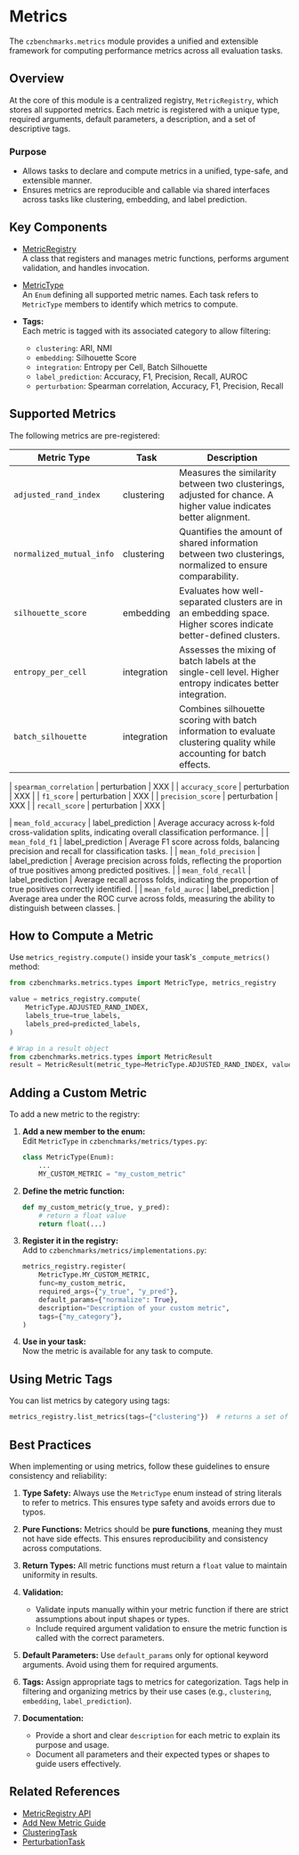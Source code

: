 # Metrics

The `czbenchmarks.metrics` module provides a unified and extensible framework for computing performance metrics across all evaluation tasks.

## Overview

At the core of this module is a centralized registry, `MetricRegistry`, which stores all supported metrics. Each metric is registered with a unique type, required arguments, default parameters, a description, and a set of descriptive tags.

### Purpose

- Allows tasks to declare and compute metrics in a unified, type-safe, and extensible manner.
- Ensures metrics are reproducible and callable via shared interfaces across tasks like clustering, embedding, and label prediction.

## Key Components

- [MetricRegistry](../autoapi/czbenchmarks/metrics/types/index)  
  A class that registers and manages metric functions, performs argument validation, and handles invocation.

- [MetricType](../autoapi/czbenchmarks/metrics/types/index)  
  An `Enum` defining all supported metric names. Each task refers to `MetricType` members to identify which metrics to compute.

- **Tags:**  
  Each metric is tagged with its associated category to allow filtering:

  - `clustering`: ARI, NMI
  - `embedding`: Silhouette Score
  - `integration`: Entropy per Cell, Batch Silhouette
  - `label_prediction`: Accuracy, F1, Precision, Recall, AUROC
  - `perturbation`: Spearman correlation, Accuracy, F1, Precision, Recall

## Supported Metrics

The following metrics are pre-registered:

| **Metric Type**          | **Task**         | **Description**                                                                                                  |
|--------------------------|------------------|------------------------------------------------------------------------------------------------------------------|
| `adjusted_rand_index`    | clustering       | Measures the similarity between two clusterings, adjusted for chance. A higher value indicates better alignment. |
| `normalized_mutual_info` | clustering       | Quantifies the amount of shared information between two clusterings, normalized to ensure comparability.         |
| `silhouette_score`       | embedding        | Evaluates how well-separated clusters are in an embedding space. Higher scores indicate better-defined clusters. |
| `entropy_per_cell`       | integration      | Assesses the mixing of batch labels at the single-cell level. Higher entropy indicates better integration.       |
| `batch_silhouette`       | integration      | Combines silhouette scoring with batch information to evaluate clustering quality while accounting for batch effects. |

| `spearman_correlation`   | perturbation     | XXX     |
| `accuracy_score`         | perturbation     | XXX     |
| `f1_score`               | perturbation     | XXX     |
| `precision_score`        | perturbation     | XXX     |
| `recall_score`           | perturbation     | XXX     |

| `mean_fold_accuracy`     | label_prediction | Average accuracy across k-fold cross-validation splits, indicating overall classification performance.           |
| `mean_fold_f1`           | label_prediction | Average F1 score across folds, balancing precision and recall for classification tasks.                          |
| `mean_fold_precision`    | label_prediction | Average precision across folds, reflecting the proportion of true positives among predicted positives.           |
| `mean_fold_recall`       | label_prediction | Average recall across folds, indicating the proportion of true positives correctly identified.                   |
| `mean_fold_auroc`        | label_prediction | Average area under the ROC curve across folds, measuring the ability to distinguish between classes.             |

## How to Compute a Metric

Use `metrics_registry.compute()` inside your task's `_compute_metrics()` method:

```python
from czbenchmarks.metrics.types import MetricType, metrics_registry

value = metrics_registry.compute(
    MetricType.ADJUSTED_RAND_INDEX,
    labels_true=true_labels,
    labels_pred=predicted_labels,
)

# Wrap in a result object
from czbenchmarks.metrics.types import MetricResult
result = MetricResult(metric_type=MetricType.ADJUSTED_RAND_INDEX, value=value)
```

## Adding a Custom Metric

To add a new metric to the registry:

1. **Add a new member to the enum:**  
   Edit `MetricType` in `czbenchmarks/metrics/types.py`:

   ```python
   class MetricType(Enum):
       ...
       MY_CUSTOM_METRIC = "my_custom_metric"
   ```

2. **Define the metric function:**

   ```python
   def my_custom_metric(y_true, y_pred):
       # return a float value
       return float(...)
   ```

3. **Register it in the registry:**  
   Add to `czbenchmarks/metrics/implementations.py`:

   ```python
   metrics_registry.register(
       MetricType.MY_CUSTOM_METRIC,
       func=my_custom_metric,
       required_args={"y_true", "y_pred"},
       default_params={"normalize": True},
       description="Description of your custom metric",
       tags={"my_category"},
   )
   ```

4. **Use in your task:**  
   Now the metric is available for any task to compute.

## Using Metric Tags

You can list metrics by category using tags:

```python
metrics_registry.list_metrics(tags={"clustering"})  # returns a set of MetricType
```

## Best Practices

When implementing or using metrics, follow these guidelines to ensure consistency and reliability:

1. **Type Safety:**  Always use the `MetricType` enum instead of string literals to refer to metrics. This ensures type safety and avoids errors due to typos.

2. **Pure Functions:**  Metrics should be **pure functions**, meaning they must not have side effects. This ensures reproducibility and consistency across computations.

3. **Return Types:**  All metric functions must return a `float` value to maintain uniformity in results.

4. **Validation:**  
   - Validate inputs manually within your metric function if there are strict assumptions about input shapes or types.
   - Include required argument validation to ensure the metric function is called with the correct parameters.

5. **Default Parameters:**  Use `default_params` only for optional keyword arguments. Avoid using them for required arguments.

6. **Tags:**  Assign appropriate tags to metrics for categorization. Tags help in filtering and organizing metrics by their use cases (e.g., `clustering`, `embedding`, `label_prediction`).

7. **Documentation:**  
   - Provide a short and clear `description` for each metric to explain its purpose and usage.
   - Document all parameters and their expected types or shapes to guide users effectively.

## Related References

- [MetricRegistry API](../autoapi/czbenchmarks/metrics/types/index)
- [Add New Metric Guide](../how_to_guides/add_new_metric)
- [ClusteringTask](../autoapi/czbenchmarks/tasks/clustering/index)
- [PerturbationTask](../autoapi/czbenchmarks/tasks/single_cell/perturbation/index)
